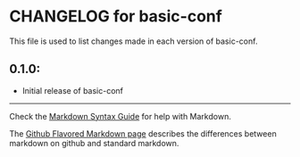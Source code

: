 # CHANGELOG for basic-conf

This file is used to list changes made in each version of basic-conf.

## 0.1.0:

* Initial release of basic-conf

- - - 
Check the [Markdown Syntax Guide](http://daringfireball.net/projects/markdown/syntax) for help with Markdown.

The [Github Flavored Markdown page](http://github.github.com/github-flavored-markdown/) describes the differences between markdown on github and standard markdown.
